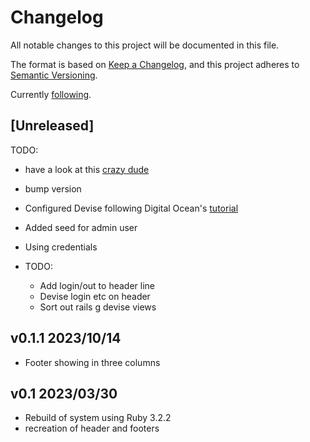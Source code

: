 # Changelog

All notable changes to this project will be documented in this file.

The format is based on [Keep a Changelog](https://keepachangelog.com/en/1.0.0/),
and this project adheres to [Semantic Versioning](https://semver.org/spec/v2.0.0.html).

Currently [following](https://www.simplethread.com/how-to-create-a-new-rails-7-app-with-tailwind/).

## [Unreleased]

TODO:

- have a look at this [crazy dude](https://blog.corsego.com/tailwindcss-dropdown)
- bump version

- Configured Devise following Digital Ocean's [tutorial](https://www.digitalocean.com/community/tutorials/how-to-set-up-user-authentication-with-devise-in-a-rails-7-application#step-3-installing-and-configuring-devise)
- Added seed for admin user
- Using credentials

- TODO:
  - Add login/out to header line
  - Devise login etc on header
  - Sort out rails g devise views

## v0.1.1 2023/10/14

- Footer showing in three columns

## v0.1 2023/03/30

- Rebuild of system using Ruby 3.2.2
- recreation of header and footers
